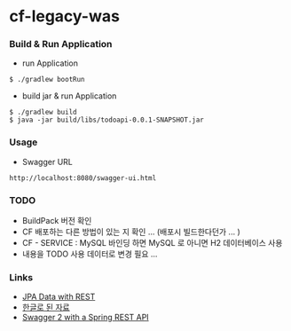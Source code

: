 # cf-legacy-was

### Build & Run Application

* run Application 
```
$ ./gradlew bootRun
```

* build jar & run Application 
```
$ ./gradlew build
$ java -jar build/libs/todoapi-0.0.1-SNAPSHOT.jar
```

### Usage

* Swagger URL 
```
http://localhost:8080/swagger-ui.html
```

### TODO

* BuildPack 버전 확인 
* CF 배포하는 다른 방법이 있는 지 확인 ... (배포시 빌드한다던가 ... )
* CF - SERVICE : MySQL 바인딩 하면 MySQL 로 아니면 H2 데이터베이스 사용 
* 내용을 TODO 사용 데이터로 변경 필요 ...

### Links

* [JPA Data with REST](https://spring.io/guides/gs/accessing-data-rest/)
* [한글로 된 자료](https://freedeveloper.tistory.com/25)
* [Swagger 2 with a Spring REST API](https://www.baeldung.com/swagger-2-documentation-for-spring-rest-api)